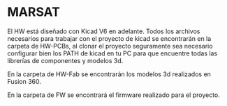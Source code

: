 # MARSAT

El HW está diseñado con Kicad V6 en adelante. Todos los archivos necesarios para trabajar con el proyecto de kicad se encontrarán en la carpeta de HW-PCBs, al clonar el proyecto seguramente sea necesario configurar bien los PATH de kicad en tu PC para que encuentre todas las librerías de componentes y modelos 3d. 

En la carpeta de HW-Fab se encontrarán los modelos 3d realizados en Fusion 360. 

En la carpeta de FW se encontrará el firmware realizado para el proyecto. 
